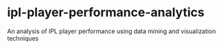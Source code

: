 # ipl-player-performance-analytics
 An analysis of IPL player performance using data mining and visualization techniques
